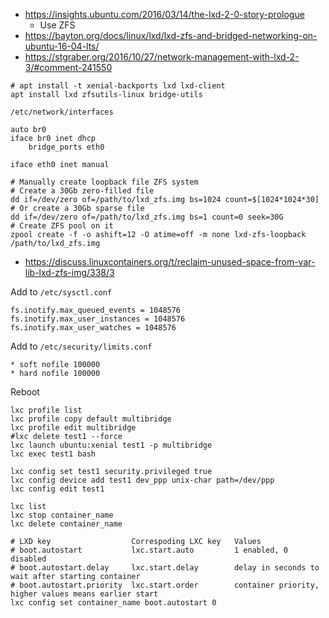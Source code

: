 * https://insights.ubuntu.com/2016/03/14/the-lxd-2-0-story-prologue
     * Use ZFS
* https://bayton.org/docs/linux/lxd/lxd-zfs-and-bridged-networking-on-ubuntu-16-04-lts/
* https://stgraber.org/2016/10/27/network-management-with-lxd-2-3/#comment-241550

```shell
# apt install -t xenial-backports lxd lxd-client
apt install lxd zfsutils-linux bridge-utils
```

`/etc/network/interfaces`
```
auto br0
iface br0 inet dhcp
	bridge_ports eth0

iface eth0 inet manual
```

```shell
# Manually create loopback file ZFS system
# Create a 30Gb zero-filled file	
dd if=/dev/zero of=/path/to/lxd_zfs.img bs=1024 count=$[1024*1024*30]
# Or create a 30Gb sparse file
dd if=/dev/zero of=/path/to/lxd_zfs.img bs=1 count=0 seek=30G
# Create ZFS pool on it
zpool create -f -o ashift=12 -O atime=off -m none lxd-zfs-loopback /path/to/lxd_zfs.img
```
* https://discuss.linuxcontainers.org/t/reclaim-unused-space-from-var-lib-lxd-zfs-img/338/3

Add to `/etc/sysctl.conf`
```
fs.inotify.max_queued_events = 1048576
fs.inotify.max_user_instances = 1048576
fs.inotify.max_user_watches = 1048576
```
Add to `/etc/security/limits.conf`
```
* soft nofile 100000
* hard nofile 100000
```

Reboot

```shell
lxc profile list
lxc profile copy default multibridge
lxc profile edit multibridge
#lxc delete test1 --force
lxc launch ubuntu:xenial test1 -p multibridge
lxc exec test1 bash

lxc config set test1 security.privileged true
lxc config device add test1 dev_ppp unix-char path=/dev/ppp
lxc config edit test1

lxc list
lxc stop container_name
lxc delete container_name

# LXD key                  Correspoding LXC key   Values
# boot.autostart           lxc.start.auto         1 enabled, 0 disabled
# boot.autostart.delay     lxc.start.delay        delay in seconds to wait after starting container
# boot.autostart.priority  lxc.start.order        container priority, higher values means earlier start
lxc config set container_name boot.autostart 0
```
